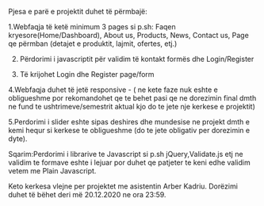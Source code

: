 Pjesa e parë e projektit duhet të përmbajë:

1.Webfaqja të ketë minimum 3 pages si p.sh: Faqen kryesore(Home/Dashboard), About us, Products, News, Contact us, Page qe përmban (detajet e produktit, lajmit, ofertes, etj.)

2. Përdorimi i javascriptit për validim të kontakt formës dhe Login/Register

3. Të krijohet Login dhe Register page/form

4.Webfaqja duhet të jetë responsive - ( ne kete faze nuk eshte e obligueshme por rekomandohet qe te behet pasi qe ne dorezimin final dmth ne fund te ushtrimeve/semestrit aktual kjo do te jete nje kerkese e projektit)

5.Perdorimi i slider eshte sipas deshires dhe mundesise ne projekt dmth e kemi hequr si kerkese te obligueshme (do te jete obligativ per dorezimin e dyte).

Sqarim:Perdorimi i librarive te Javascript si p.sh jQuery,Validate.js etj ne validim te formave eshte i lejuar por duhet qe patjeter te keni edhe validim vetem me Plain Javascript.

Keto kerkesa vlejne per projektet me asistentin Arber Kadriu.
Dorëzimi duhet të bëhet deri më 20.12.2020 ne ora 23:59.

